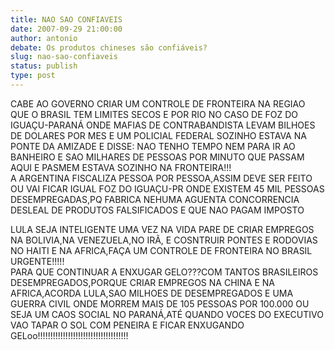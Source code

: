 ```yaml
---
title: NAO SAO CONFIAVEIS
date: 2007-09-29 21:00:00
author: antonio
debate: Os produtos chineses são confiáveis?
slug: nao-sao-confiaveis
status: publish 
type: post
---
```


CABE AO GOVERNO CRIAR UM CONTROLE DE FRONTEIRA NA REGIAO QUE O BRASIL TEM LIMITES SECOS E POR RIO NO CASO DE FOZ DO IGUAÇU-PARANÁ ONDE MAFIAS DE CONTRABANDISTA LEVAM BILHOES DE DOLARES POR MES E UM POLICIAL FEDERAL SOZINHO ESTAVA NA PONTE DA AMIZADE E DISSE: NAO TENHO TEMPO NEM PARA IR AO BANHEIRO E SAO MILHARES DE PESSOAS POR MINUTO QUE PASSAM AQUI E PASMEM ESTAVA SOZINHO NA FRONTEIRA!!!  
A ARGENTINA FISCALIZA PESSOA POR PESSOA,ASSIM DEVE SER FEITO OU VAI FICAR IGUAL FOZ DO IGUAÇU-PR ONDE EXISTEM 45 MIL PESSOAS DESEMPREGADAS,PQ FABRICA NEHUMA AGUENTA CONCORRENCIA DESLEAL DE PRODUTOS FALSIFICADOS E QUE NAO PAGAM IMPOSTO  
  
LULA SEJA INTELIGENTE UMA VEZ NA VIDA PARE DE CRIAR EMPREGOS NA BOLIVIA,NA VENEZUELA,NO IRÃ, E COSNTRUIR PONTES E RODOVIAS NO HAITI E NA AFRICA,FAÇA UM CONTROLE DE FRONTEIRA NO BRASIL URGENTE!!!!!  
PARA QUE CONTINUAR A ENXUGAR GELO???COM TANTOS BRASILEIROS DESEMPREGADOS,PORQUE CRIAR EMPREGOS NA CHINA E NA AFRICA,ACORDA LULA,SAO MILHOES DE DESEMPREGADOS E UMA GUERRA CIVIL ONDE MORREM MAIS DE 105 PESSOAS POR 100.000 OU SEJA UM CAOS SOCIAL NO PARANÁ,ATÉ QUANDO VOCES DO EXECUTIVO VAO TAPAR O SOL COM PENEIRA E FICAR ENXUGANDO GELoo!!!!!!!!!!!!!!!!!!!!!!!!!!!!!!!!!!!!
